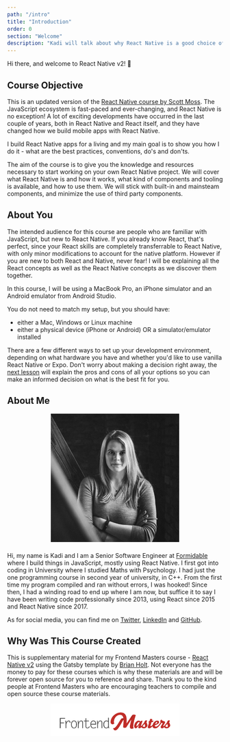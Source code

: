 ```yaml
---
path: "/intro"
title: "Introduction"
order: 0
section: "Welcome"
description: "Kadi will talk about why React Native is a good choice of technology for building mobile applications"
---
```


Hi there, and welcome to React Native v2! 👋

## Course Objective

This is an updated version of the [React Native course by Scott Moss](https://frontendmasters.com/courses/react-native/). The JavaScript ecosystem is fast-paced and ever-changing, and React Native is no exception! A lot of exciting developments have occurred in the last couple of years, both in React Native and React itself, and they have changed how we build mobile apps with React Native.

I build React Native apps for a living and my main goal is to show you how I do it - what are the best practices, conventions, do's and don'ts.

The aim of the course is to give you the knowledge and resources necessary to start working on your own React Native project. We will cover what React Native is and how it works, what kind of components and tooling is available, and how to use them. We will stick with built-in and mainsteam components, and minimize the use of third party components.

## About You

The intended audience for this course are people who are familiar with JavaScript, but new to React Native. If you already know React, that's perfect, since your React skills are completely transferrable to React Native, with only minor modifications to account for the native platform. However if you are new to both React and Native, never fear! I will be explaining all the React concepts as well as the React Native concepts as we discover them together.

In this course, I will be using a MacBook Pro, an iPhone simulator and an Android emulator from Android Studio.

You do not need to match my setup, but you should have:
- either a Mac, Windows or Linux machine
- either a physical device (iPhone or Android) OR a simulator/emulator installed

There are a few different ways to set up your development environment, depending on what hardware you have and whether you'd like to use vanilla React Native or Expo. Don't worry about making a decision right away, the [next lesson](https://kadikraman.github.io/react-native-v2/the-expo-debate) will explain the pros and cons of all your options so you can make an informed decision on what is the best fit for you.

## About Me

<div style="width:300px;margin:0 auto;margin-bottom:20px">
    <img alt="Kadi" src="./images/kadi-kraman.png" />
</div>

Hi, my name is Kadi and I am a Senior Software Engineer at [Formidable](https://formidable.com/) where I build things in JavaScript, mostly using React Native. I first got into coding in University where I studied Maths with Psychology. I had just the one programming course in second year of university, in C++. From the first time my program compiled and ran without errors, I was hooked! Since then, I had a winding road to end up where I am now, but suffice it to say I have been writing code professionally since 2013, using React since 2015 and React Native since 2017.

As for social media, you can find me on [Twitter](https://twitter.com/kadikraman), [LinkedIn](https://www.linkedin.com/in/kadi-kraman-922a7277/) and [GitHub](https://github.com/kadikraman).

## Why Was This Course Created

This is supplementary material for my Frontend Masters course - [React Native v2](https://frontendmasters.com/courses/react-native-v2/) using the Gatsby template by [Brian Holt](https://github.com/btholt). Not everyone has the money to pay for these courses which is why these materials are and will be forever open source for you to reference and share. Thank you to the kind people at Frontend Masters who are encouraging teachers to compile and open source these course materials.

<div style="width:300px;margin:0 auto;">
    <img alt="Frontend Masters Logo" src="./images/frontend-masters-logo.png" />
</div>
